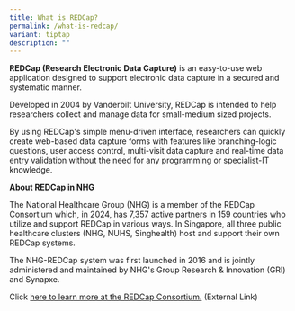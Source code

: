 ```yaml
---
title: What is REDCap?
permalink: /what-is-redcap/
variant: tiptap
description: ""
---
```

<p><strong>REDCap (Research Electronic Data Capture)</strong> is an easy-to-use
web application designed to support electronic data capture in a secured
and systematic manner.</p>
<p>Developed in 2004 by Vanderbilt University, REDCap is intended to help
researchers collect and manage data for small-medium sized projects.</p>
<p>By using REDCap's simple menu-driven interface, researchers can quickly
create web-based data capture forms with features like branching-logic
questions, user access control, multi-visit data capture and real-time
data entry validation without the need for any programming or specialist-IT
knowledge.</p>
<p><strong>About REDCap in NHG</strong>
</p>
<p>The National Healthcare Group (NHG) is a member of the REDCap Consortium
which, in 2024, has 7,357 active partners in 159 countries who utilize
and support REDCap in various ways. In Singapore, all three public healthcare
clusters (NHG, NUHS, Singhealth) host and support their own REDCap systems.</p>
<p>The NHG-REDCap system was first launched in 2016 and is jointly administered
and maintained by NHG's Group Research &amp; Innovation (GRI) and Synapxe.</p>
<p></p>
<p></p>
<p></p>
<p></p>
<p>Click <a href="https://projectredcap.org" rel="noopener noreferrer nofollow" target="_blank">here to learn more at the REDCap Consortium.</a> (External
Link)</p>